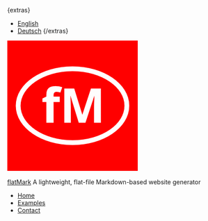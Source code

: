 {extras}
- [English](/en)
- [Deutsch](/de)
{/extras}

![Logo](/files/logo.gif)

[flatMark](/de)
A lightweight, flat-file Markdown-based website generator

- [Home](/en/home)
- [Examples](/en/examples)
- [Contact](/en/contact)